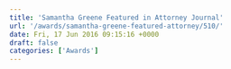 ```yaml
---
title: 'Samantha Greene Featured in Attorney Journal'
url: '/awards/samantha-greene-featured-attorney/510/'
date: Fri, 17 Jun 2016 09:15:16 +0000
draft: false
categories: ['Awards']
---
```


